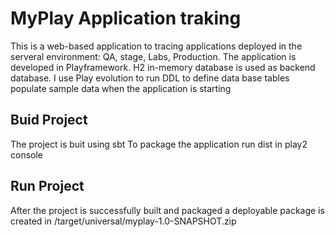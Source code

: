 # MyPlay Application traking #

This is a web-based application to tracing applications deployed in the serveral environment: QA, stage, Labs, Production. 
The application is developed in Playframework. H2 in-memory database is used as backend database. I use Play evolution to run DDL to define data base tables populate sample data when the application is starting

## Buid Project ##
The project is buit using sbt
To package the application run dist in play2 console

## Run Project ##
After the project is successfully built and packaged a deployable package is created in <project root>/target/universal/myplay-1.0-SNAPSHOT.zip
